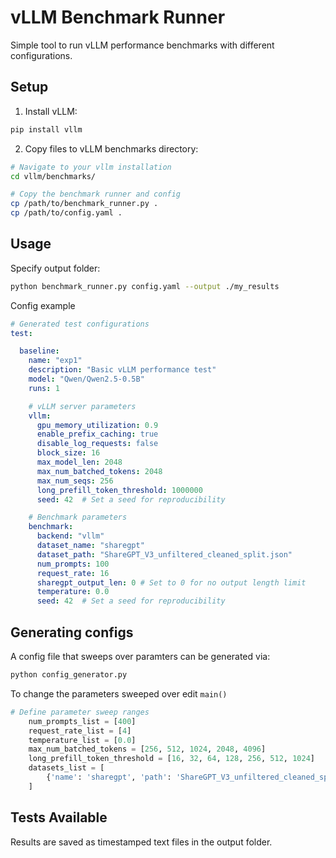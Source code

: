 # vLLM Benchmark Runner

Simple tool to run vLLM performance benchmarks with different configurations.

## Setup

1. Install vLLM:
```bash
pip install vllm
```

2. Copy files to vLLM benchmarks directory:
```bash
# Navigate to your vllm installation
cd vllm/benchmarks/

# Copy the benchmark runner and config
cp /path/to/benchmark_runner.py .
cp /path/to/config.yaml .
```

## Usage

Specify output folder:
```bash
python benchmark_runner.py config.yaml --output ./my_results
```

Config example

```yaml
# Generated test configurations
test:

  baseline:
    name: "exp1"
    description: "Basic vLLM performance test"
    model: "Qwen/Qwen2.5-0.5B"
    runs: 1

    # vLLM server parameters
    vllm:
      gpu_memory_utilization: 0.9
      enable_prefix_caching: true
      disable_log_requests: false
      block_size: 16 
      max_model_len: 2048
      max_num_batched_tokens: 2048
      max_num_seqs: 256
      long_prefill_token_threshold: 1000000
      seed: 42  # Set a seed for reproducibility

    # Benchmark parameters
    benchmark:
      backend: "vllm"
      dataset_name: "sharegpt"
      dataset_path: "ShareGPT_V3_unfiltered_cleaned_split.json"
      num_prompts: 100
      request_rate: 16
      sharegpt_output_len: 0 # Set to 0 for no output length limit
      temperature: 0.0
      seed: 42  # Set a seed for reproducibility
```
## Generating configs

A config file that sweeps over paramters can be generated via:

```bash
python config_generator.py
```

To change the parameters sweeped over edit `main()`

```python
# Define parameter sweep ranges
    num_prompts_list = [400]
    request_rate_list = [4]
    temperature_list = [0.0]
    max_num_batched_tokens = [256, 512, 1024, 2048, 4096]
    long_prefill_token_threshold = [16, 32, 64, 128, 256, 512, 1024]
    datasets_list = [
        {'name': 'sharegpt', 'path': 'ShareGPT_V3_unfiltered_cleaned_split.json'},
    ]
```


## Tests Available

Results are saved as timestamped text files in the output folder.
